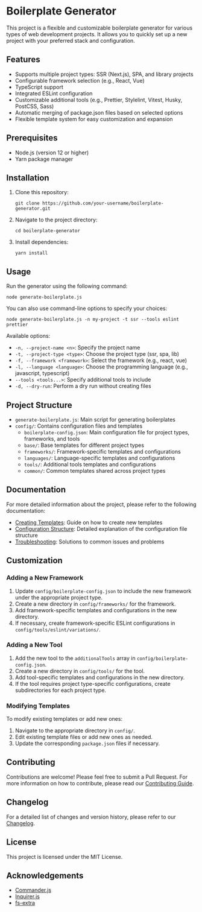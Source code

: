 # Boilerplate Generator

This project is a flexible and customizable boilerplate generator for various types of web development projects. It allows you to quickly set up a new project with your preferred stack and configuration.

## Features

- Supports multiple project types: SSR (Next.js), SPA, and library projects
- Configurable framework selection (e.g., React, Vue)
- TypeScript support
- Integrated ESLint configuration
- Customizable additional tools (e.g., Prettier, Stylelint, Vitest, Husky, PostCSS, Sass)
- Automatic merging of package.json files based on selected options
- Flexible template system for easy customization and expansion

## Prerequisites

- Node.js (version 12 or higher)
- Yarn package manager

## Installation

1. Clone this repository:
   ```
   git clone https://github.com/your-username/boilerplate-generator.git
   ```
2. Navigate to the project directory:
   ```
   cd boilerplate-generator
   ```
3. Install dependencies:
   ```
   yarn install
   ```

## Usage

Run the generator using the following command:

```
node generate-boilerplate.js
```

You can also use command-line options to specify your choices:

```
node generate-boilerplate.js -n my-project -t ssr --tools eslint prettier
```

Available options:
- `-n, --project-name <n>`: Specify the project name
- `-t, --project-type <type>`: Choose the project type (ssr, spa, lib)
- `-f, --framework <framework>`: Select the framework (e.g., react, vue)
- `-l, --language <language>`: Choose the programming language (e.g., javascript, typescript)
- `--tools <tools...>`: Specify additional tools to include
- `-d, --dry-run`: Perform a dry run without creating files

## Project Structure

- `generate-boilerplate.js`: Main script for generating boilerplates
- `config/`: Contains configuration files and templates
  - `boilerplate-config.json`: Main configuration file for project types, frameworks, and tools
  - `base/`: Base templates for different project types
  - `frameworks/`: Framework-specific templates and configurations
  - `languages/`: Language-specific templates and configurations
  - `tools/`: Additional tools templates and configurations
  - `common/`: Common templates shared across project types

## Documentation

For more detailed information about the project, please refer to the following documentation:

- [Creating Templates](docs/creating-templates.md): Guide on how to create new templates
- [Configuration Structure](docs/configuration-structure.md): Detailed explanation of the configuration file structure
- [Troubleshooting](docs/troubleshooting.md): Solutions to common issues and problems

## Customization

### Adding a New Framework

1. Update `config/boilerplate-config.json` to include the new framework under the appropriate project type.
2. Create a new directory in `config/frameworks/` for the framework.
3. Add framework-specific templates and configurations in the new directory.
4. If necessary, create framework-specific ESLint configurations in `config/tools/eslint/variations/`.

### Adding a New Tool

1. Add the new tool to the `additionalTools` array in `config/boilerplate-config.json`.
2. Create a new directory in `config/tools/` for the tool.
3. Add tool-specific templates and configurations in the new directory.
4. If the tool requires project type-specific configurations, create subdirectories for each project type.

### Modifying Templates

To modify existing templates or add new ones:

1. Navigate to the appropriate directory in `config/`.
2. Edit existing template files or add new ones as needed.
3. Update the corresponding `package.json` files if necessary.

## Contributing

Contributions are welcome! Please feel free to submit a Pull Request. For more information on how to contribute, please read our [Contributing Guide](CONTRIBUTING.md).

## Changelog

For a detailed list of changes and version history, please refer to our [Changelog](CHANGELOG.md).

## License

This project is licensed under the MIT License.

## Acknowledgements

- [Commander.js](https://github.com/tj/commander.js/)
- [Inquirer.js](https://github.com/SBoudrias/Inquirer.js/)
- [fs-extra](https://github.com/jprichardson/node-fs-extra)
